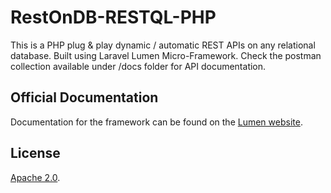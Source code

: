# RestOnDB-RESTQL-PHP

This is a PHP plug & play dynamic / automatic REST APIs on any relational database.
Built using Laravel Lumen Micro-Framework.
Check the postman collection available under /docs folder for API documentation.

## Official Documentation

Documentation for the framework can be found on the [Lumen website](https://lumen.laravel.com/docs).

## License

[Apache 2.0](https://opensource.org/license/apache-2-0).
